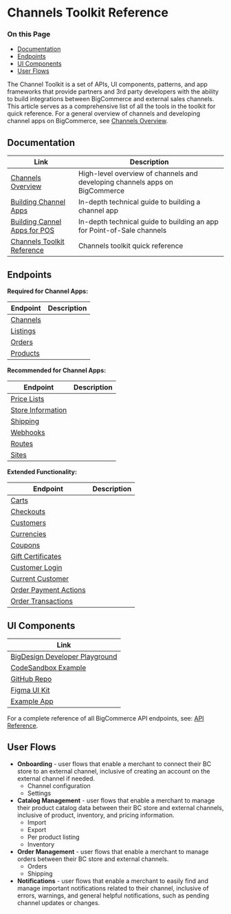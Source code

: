 # Channels Toolkit Reference

<div class="otp" id="no-index">

### On this Page
- [Documentation](#documentation)
- [Endpoints](#endpoints)
- [UI Components](#ui-components)
- [User Flows](#user-flows)

</div>

The Channel Toolkit is a set of APIs, UI components, patterns, and app frameworks that provide partners and 3rd party developers with the ability to build integrations between BigCommerce and external sales channels. This article serves as a comprehensive list of all the tools in the toolkit for quick reference. For a general overview of channels and developing channel apps on BigCommerce, see [Channels Overview]().

## Documentation

| Link | Description |
|-|-|
|[Channels Overview]()|High-level overview of channels and developing channels apps on BigCommerce|
|[Building Channel Apps]()|In-depth technical guide to building a channel app|
|[Building Cannel Apps for POS]()|In-depth technical guide to building an app for Point-of-Sale channels|
|[Channels Toolkit Reference]()|Channels toolkit quick reference|

## Endpoints

**Required for Channel Apps:**

| Endpoint | Description |
|-|-|
|[Channels](https://developer.bigcommerce.com/api-reference/cart-checkout/channels-listings-api)||
|[Listings](https://developer.bigcommerce.com/api-reference/cart-checkout/channels-listings-api)||
|[Orders](https://developer.bigcommerce.com/api-reference/store-management/orders)||
|[Products](https://developer.bigcommerce.com/api-reference/store-management/catalog)||

**Recommended for Channel Apps:**

| Endpoint | Description |
|-|-|
|[Price Lists](https://developer.bigcommerce.com/api-reference/store-management/price-lists)||
|[Store Information](https://developer.bigcommerce.com/api-reference/store-management/store-information-api)||
|[Shipping](https://developer.bigcommerce.com/api-reference/store-management/shipping-api)||
|[Webhooks](https://developer.bigcommerce.com/api-reference/webhooks)||
|[Routes](https://developer.bigcommerce.com/api-reference/cart-checkout/sites-routes-api)||
|[Sites](https://developer.bigcommerce.com/api-reference/cart-checkout/sites-routes-api)||

**Extended Functionality:**

| Endpoint | Description |
|-|-|
|[Carts](https://developer.bigcommerce.com/api-reference/cart-checkout/server-server-cart-api)||
|[Checkouts](https://developer.bigcommerce.com/api-reference/cart-checkout/server-server-checkout-api)||
|[Customers](https://developer.bigcommerce.com/api-reference/store-management/customers-v3)||
|[Currencies](https://developer.bigcommerce.com/api-reference/store-management/currency-api)||
|[Coupons](https://developer.bigcommerce.com/api-reference/store-management/marketing)||
|[Gift Certificates](https://developer.bigcommerce.com/api-reference/store-management/marketing)||
|[Customer Login](https://developer.bigcommerce.com/api-docs/customers/customer-login-api)||
|[Current Customer](https://developer.bigcommerce.com/api-docs/customers/current-customer-api)||
|[Order Payment Actions](https://developer.bigcommerce.com/api-reference/orders/orders-transactions-api)||
|[Order Transactions](https://developer.bigcommerce.com/api-reference/orders/orders-transactions-api)||

## UI Components

| Link |
|-|
|[BigDesign Developer Playground](https://developer.bigcommerce.com/big-design/)|
|[CodeSandbox Example](https://codesandbox.io/s/github/bigcommerce/big-design/tree/%40bigcommerce/examples%400.6.0/packages/examples)|
|[GitHub Repo](https://github.com/bigcommerce/big-design)|
|[Figma UI Kit](https://www.figma.com/file/jTVuUkiZ1j3rux8WHG4IKK/BigDesign-UI-Kit?node-id=0%3A1)|
|[Example App](https://github.com/bigcommerce/channels-app/)|

For a complete reference of all BigCommerce API endpoints, see: [API Reference](https://developer.bigcommerce.com/api-reference).

## User Flows
* **Onboarding** - user flows that enable a merchant to connect their BC store to an external channel, inclusive of creating an account on the external channel if needed.
  * Channel configuration
  * Settings
* **Catalog Management** - user flows that enable a merchant to manage their product catalog data between their BC store and external channels, inclusive of product, inventory, and pricing information.
  * Import
  * Export
  * Per product listing
  * Inventory
* **Order Management** - user flows that enable a merchant to manage orders between their BC store and external channels.
  * Orders
  * Shipping
* **Notifications** - user flows that enable a merchant to easily find and manage important notifications related to their channel, inclusive of errors, warnings, and general helpful notifications, such as pending channel updates or changes.

<!--stackedit_data:
eyJoaXN0b3J5IjpbLTIwODg3NDY2MTIsNzMwOTk4MTE2XX0=
-->